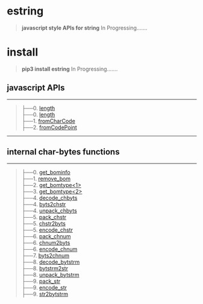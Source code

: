 
# estring
>__javascript style APIs for string__
In Progressing.......

# install
>__pip3 install estring__
In Progressing.......

## javascript APIs
-----------------------------------------------------------------------
>├──0. [length](estring/Images/length.0.png)  <br>
├──0. [length](estring/Images/length.1.png)  <br>
├──1. [fromCharCode](estring/Images/fromCharCode.0.png)  <br>
├──2. [fromCodePoint](estring/Images/fromCodePoint.0.png)  <br>




-----------------------------------------------------------------------

## internal char-bytes functions
-----------------------------------------------------------------------
>├──0. [get_bominfo](estring/Images/get_bominfo.0.png)  <br>
├──1. [remove_bom](estring/Images/remove_bom.0.png)  <br>
├──2. [get_bomtype\<1\>](estring/Images/get_bomtype.0.png)  <br>
├──3. [get_bomtype\<2\>](estring/Images/get_bomtype.1.png)  <br>
├──4. [decode_chbyts](estring/Images/decode_chbyts.0.png)  <br>
├──4. [byts2chstr](estring/Images/decode_chbyts.0.png)  <br>
├──4. [unpack_chbyts](estring/Images/decode_chbyts.0.png)  <br>
├──5. [pack_chstr](estring/Images/pack_chstr.0.png)  <br>
├──5. [chstr2byts](estring/Images/pack_chstr.0.png)  <br>
├──5. [encode_chstr](estring/Images/pack_chstr.0.png)  <br>
├──6. [pack_chnum](estring/Images/pack_chnum.0.png)  <br>
├──6. [chnum2byts](estring/Images/pack_chnum.0.png)  <br>
├──6. [encode_chnum](estring/Images/pack_chnum.0.png)  <br>
├──7. [byts2chnum](estring/Images/byts2chnum.0.png)  <br>
├──8. [decode_bytstrm](estring/Images/decode_bytstrm.0.png)  <br>
├──8. [bytstrm2str](estring/Images/decode_bytstrm.0.png)  <br>
├──8. [unpack_bytstrm](estring/Images/decode_bytstrm.0.png)  <br>
├──9. [pack_str](estring/Images/pack_str.0.png)  <br>
├──9. [encode_str](estring/Images/pack_str.0.png)  <br>
├──9. [str2bytstrm](estring/Images/pack_str.0.png)  <br>




